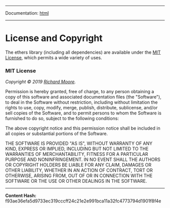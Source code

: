-----

Documentation: [html](https://docs-beta.ethers.io/)

-----

License and Copyright
=====================


The ethers library (including all dependencies) are available
under the [MIT License](../Users/ricmoo/Development/ethers/ethers.js-v5/https:/en.m.wikipedia.org/wiki/MIT_License), which permits a wide variety
of uses.


### MIT License


*Copyright &copy; 2019 [Richard Moore](mailto:me@ricmoo.com).*

Permission is hereby granted, free of charge, to any person obtaining a copy
of this software and associated documentation files (the "Software"), to deal
in the Software without restriction, including without limitation the rights
to use, copy, modify, merge, publish, distribute, sublicense, and/or sell
copies of the Software, and to permit persons to whom the Software is
furnished to do so, subject to the following conditions:

The above copyright notice and this permission notice shall be included in all
copies or substantial portions of the Software.

THE SOFTWARE IS PROVIDED "AS IS", WITHOUT WARRANTY OF ANY KIND, EXPRESS OR
IMPLIED, INCLUDING BUT NOT LIMITED TO THE WARRANTIES OF MERCHANTABILITY,
FITNESS FOR A PARTICULAR PURPOSE AND NONINFRINGEMENT. IN NO EVENT SHALL THE
AUTHORS OR COPYRIGHT HOLDERS BE LIABLE FOR ANY CLAIM, DAMAGES OR OTHER
LIABILITY, WHETHER IN AN ACTION OF CONTRACT, TORT OR OTHERWISE, ARISING FROM,
OUT OF OR IN CONNECTION WITH THE SOFTWARE OR THE USE OR OTHER DEALINGS IN THE
SOFTWARE.



-----
**Content Hash:** f93ae36efa5d9733ec319cccff24c21e2e991bca11a32fc4773794d1901f8f4e
